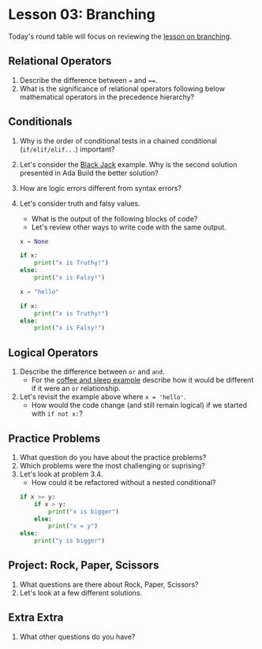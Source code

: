 # Lesson 03: Branching

Today's round table will focus on reviewing the [lesson on branching](XXX).

## Relational Operators

1. Describe the difference between `=` and `==`.
1. What is the significance of relational operators following below mathematical operators in the precedence hierarchy?


## Conditionals
1. Why is the order of conditional tests in a chained conditional (`if/elif/elif...`) important? 
1. Let's consider the [Black Jack](XXX) example. Why is the second solution presented in Ada Build the better solution?
1. How are logic errors different from syntax errors?
1. Let's consider truth and falsy values. 
    * What is the output of the following blocks of code?
    * Let's review other ways to write code with the same output.
    
    ```python
    x = None

    if x:
        print("x is Truthy!")
    else:
        print("x is Falsy!")
    ```

    ```python
    x = "hello"

    if x:
        print("x is Truthy!")
    else:
        print("x is Falsy!")
    ```

## Logical Operators
1. Describe the difference between `or` and `and`. 
    * For the [coffee and sleep example](XXX) describe how it would be different if it were an `or` relationship.
1. Let's revisit the example above where `x = 'hello'`. 
    * How would the code change (and still remain logical) if we started with `if not x:`?

## Practice Problems
1. What question do you have about the practice problems?
1. Which problems were the most challenging or suprising?
1. Let's look at problem 3.4. 
    * How could it be refactored without a nested conditional?
    ```python
    if x >= y:
        if x > y:
            print("x is bigger")
        else:
            print("x = y")
    else:
        print("y is bigger")
    ```

## Project: Rock, Paper, Scissors
1. What questions are there about Rock, Paper, Scissors?
1. Let's look at a few different solutions.

## Extra Extra

1. What other questions do you have?

